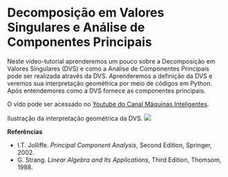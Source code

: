 # Decomposição em Valores Singulares e Análise de Componentes Principais

Neste vídeo-tutorial aprenderemos um pouco sobre a Decomposição em Valores Singulares (DVS) e como a Análise de Componentes Principais pode ser realizada através da DVS.
Aprenderemos a definição da DVS e veremos sua interpretação geométrica por meio de códigos em Python.
Após entendemores como a DVS fornece as componentes principais.

O vído pode ser acessado no <a href="https://youtu.be/869hELkT8A0">Youtube do Canal Máquinas Inteligentes</a>.

Ilustração da interpretação geométrica da DVS.
<img src="https://upload.wikimedia.org/wikipedia/commons/thumb/b/bb/Singular-Value-Decomposition.svg/1200px-Singular-Value-Decomposition.svg.png">

**Referências**

*   I.T. Jolliffe. *Principal Component Analysis*, Second Edition, Springer, 2002.
*   G. Strang. *Linear Algebra and Its Applications*, Third Edition, Thomsom, 1988.
